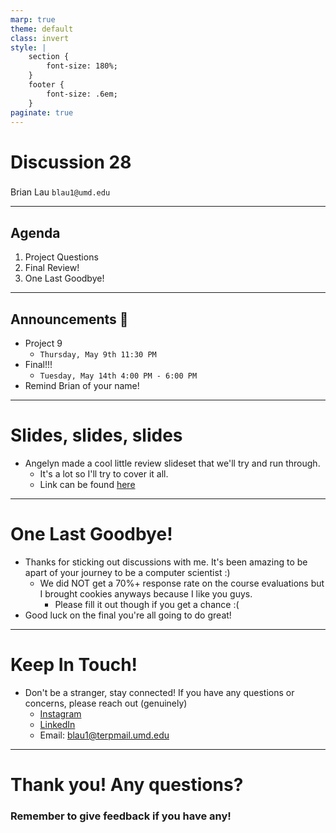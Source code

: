 ```yaml
---
marp: true
theme: default
class: invert
style: |
    section {
        font-size: 180%;
    }
    footer {
        font-size: .6em;
    }
paginate: true
---
```

<!-- 
_paginate: false
_class: invert
-->

# <!--fit--> Discussion 28
<!-- 
_footer: "Credits to Adit Bala for his Marp template"
-->

### 

Brian Lau
`blau1@umd.edu`

---
## Agenda
<!-- 
_footer: "Slides available at [`beelau.vercel.app`](https://beelau.vercel.app)"
-->
1. Project Questions
2. Final Review!
3. One Last Goodbye!
---
## Announcements :mega:
- Project 9
    - `Thursday, May 9th 11:30 PM` 
- Final!!!
    - `Tuesday, May 14th 4:00 PM - 6:00 PM`
- Remind Brian of your name!
---
# Slides, slides, slides
- Angelyn made a cool little review slideset that we'll try and run through.
    - It's a lot so I'll try to cover it all.
    - Link can be found [here](https://docs.google.com/presentation/d/1WMC5hB5W7HSJfH9yQLed-1ufHmeA2_7YSyeRni2608s/edit#slide=id.g2d2555b0177_0_376)
---
# One Last Goodbye!
- Thanks for sticking out discussions with me. It's been amazing to be apart of your journey to be a computer scientist :) 
    - We did NOT get a 70%+ response rate on the course evaluations but I brought cookies anyways because I like you guys.
        - Please fill it out though if you get a chance :(
- Good luck on the final you're all going to do great! 
---
# Keep In Touch!
- Don't be a stranger, stay connected! If you have any questions or concerns, please reach out (genuinely)
    - [Instagram](https://www.instagram.com/blauu__/)
    - [LinkedIn](https://www.linkedin.com/in/brian-lau-462999220/)
    - Email: blau1@terpmail.umd.edu  
---
# Thank you! Any questions?

### Remember to give feedback if you have any!